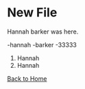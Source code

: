 # New File

Hannah barker was here.

-hannah
-barker
-33333

1. Hannah
2. Hannah


[Back to Home](/testing/) 
